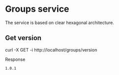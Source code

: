 # Groups service

The service is based on clear hexagonal architecture.

## Get version

curl -X GET -i http://localhost/groups/version

Response
```
1.0.1
```
